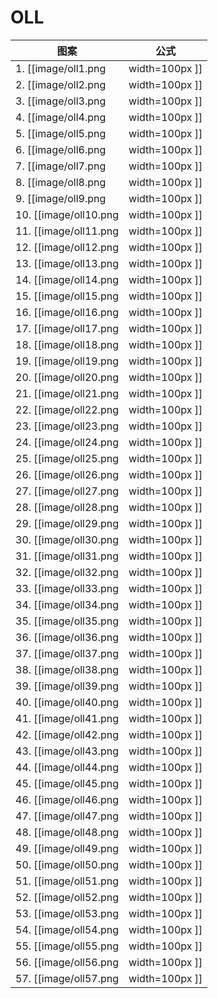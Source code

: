 # OLL

图案 | 公式
-------------------------------------  | ----
1.  [[image/oll1.png  | width=100px ]] | (R U' U') (R2' F R F') U2 (R' F R F')
2.  [[image/oll2.png  | width=100px ]] | (F R U R' U' F') (f R U R' U' f')
3.  [[image/oll3.png  | width=100px ]] | f (R U R' U') f' U' F (R U R' U') F'
4.  [[image/oll4.png  | width=100px ]] | f (R U R' U') y x (R ’ F) (R U R' U') F'
5.  [[image/oll5.png  | width=100px ]] | (r' U2) (R U R' U) r
6.  [[image/oll6.png  | width=100px ]] | (r U' U') (R' U' R U' r')
7.  [[image/oll7.png  | width=100px ]] | r U R' U R U' U' r'
8.  [[image/oll8.png  | width=100px ]] | r' U' R U' R' U2 r
9.  [[image/oll9.png  | width=100px ]] | (R' U' R) y' x' (R U') (R' F) (R U R')
10. [[image/oll10.png | width=100px ]] | (R U R' U) (R' F R F') (R U' U' R')
11. [[image/oll11.png | width=100px ]] | r' (R2 U R' U) (R U' U' R' U) (r R')
12. [[image/oll12.png | width=100px ]] | (r R'2 U' R U') (R' U2 R U' R) r'
13. [[image/oll13.png | width=100px ]] | (r U' r' U') (r U r') (F' U F)
14. [[image/oll14.png | width=100px ]] | R' F R U R' F' R (F U' F')
15. [[image/oll15.png | width=100px ]] | (r' U' r) (R' U' R U) (r' U r)
16. [[image/oll16.png | width=100px ]] | (r U r)' (R U R' U') (r U' r')
17. [[image/oll17.png | width=100px ]] | (R U R' U) (R' F R F' U2) R' F R F'
18. [[image/oll18.png | width=100px ]] | F (R U R' d) (R' U2) (R' F R F')
19. [[image/oll19.png | width=100px ]] | R' U2 F R U R' U' y' R2 U' U' R B
20. [[image/oll20.png | width=100px ]] | r' (R U) (R U R' U' r2) (R2' U) (R U') r'
21. [[image/oll21.png | width=100px ]] | (R U' U') (R' U' R U R' U') (R U' R')
22. [[image/oll22.png | width=100px ]] | R U' U' (R'2 U') (R2 U') R'2 U' U' R
23. [[image/oll23.png | width=100px ]] | (R2 D') (R U' U') (R' D) (R U' U' R)
24. [[image/oll24.png | width=100px ]] | (r U R' U') (r' F R F')
25. [[image/oll25.png | width=100px ]] | F' (r U R' U') (r' F R)
26. [[image/oll26.png | width=100px ]] | R U' U' R' U' R U' R'
27. [[image/oll27.png | width=100px ]] | R' U2 R U R' U R
28. [[image/oll28.png | width=100px ]] | (r U R' U') (r' R U) (R U' R')
29. [[image/oll29.png | width=100px ]] | x' (U' R U') x (R'2 U) (R U R' U') x' R U' U'
30. [[image/oll30.png | width=100px ]] | (R2 U R' B') (R U') (R2' U) (R B R')
31. [[image/oll31.png | width=100px ]] | (r' F' U F) (L F' L' U' r)
32. [[image/oll32.png | width=100px ]] | (R U) (B' U') (R' U R B R')
33. [[image/oll33.png | width=100px ]] | (R U R' U') (R' F R F')
34. [[image/oll34.png | width=100px ]] | (R' U' R U) y (r U R' U') r' R
35. [[image/oll35.png | width=100px ]] | R U' U' R2' F R F' (R U' U' R')
36. [[image/oll36.png | width=100px ]] | R' U' R U' R' U R U l U' R' U
37. [[image/oll37.png | width=100px ]] | F (R U' R' U' R U) (R' F')
38. [[image/oll38.png | width=100px ]] | (R U R' U) (R U' R' U') (R' F R F')
39. [[image/oll39.png | width=100px ]] | (r U' r' U' r) y (R U R' f')
40. [[image/oll40.png | width=100px ]] | (R' F R U R' U') (F' U R)
41. [[image/oll41.png | width=100px ]] | R U' R' U2 R U y R U' R' U' F'
42. [[image/oll42.png | width=100px ]] | (r' R2) y (R U R' U') (R' U R') r
43. [[image/oll43.png | width=100px ]] | (B' U') (R' U R B)
44. [[image/oll44.png | width=100px ]] | f (R U R' U') f'
45. [[image/oll45.png | width=100px ]] | F (R U R' U') F'
46. [[image/oll46.png | width=100px ]] | (R' U') R' F R F' (U R)
47. [[image/oll47.png | width=100px ]] | B' (R' U' R U)2 B
48. [[image/oll48.png | width=100px ]] | F (R U R' U')2 F'
49. [[image/oll49.png | width=100px ]] | R B' (R2 F) (R2 B) R2 F' R
50. [[image/oll50.png | width=100px ]] | L' B (L2 F') (L2 B') L2 F L'
51. [[image/oll51.png | width=100px ]] | f (R U R' U')2 f'
52. [[image/oll52.png | width=100px ]] | R' U' R U' R' d R' U l U
53. [[image/oll53.png | width=100px ]] | (r' U2) (R U R' U') (R U R' U) r
54. [[image/oll54.png | width=100px ]] | (r U' U') (R' U' R U R' U') (R U' r')
55. [[image/oll55.png | width=100px ]] | (R U' U') (R'2 U') R U' R' U2 (F R F')
56. [[image/oll56.png | width=100px ]] | F (R U R' U') (R F') (r U R' U') r' <br> (r' U' r U') (R' U R U' R' U) (R r' U r) <br> (r U r') (U R U' R')2 (r U' r')
57. [[image/oll57.png | width=100px ]] | (R U R' U' r) (R' U) (R U' r')
